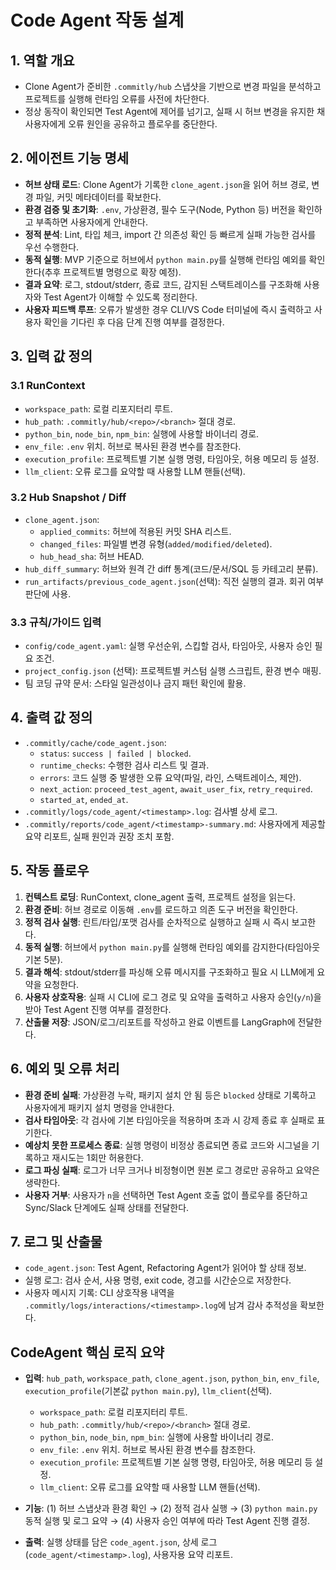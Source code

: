 # Code Agent 작동 설계

## 1. 역할 개요
- Clone Agent가 준비한 `.commitly/hub` 스냅샷을 기반으로 변경 파일을 분석하고 프로젝트를 실행해 런타임 오류를 사전에 차단한다.
- 정상 동작이 확인되면 Test Agent에 제어를 넘기고, 실패 시 허브 변경을 유지한 채 사용자에게 오류 원인을 공유하고 플로우를 중단한다.

## 2. 에이전트 기능 명세
- **허브 상태 로드**: Clone Agent가 기록한 `clone_agent.json`을 읽어 허브 경로, 변경 파일, 커밋 메타데이터를 확보한다.
- **환경 검증 및 초기화**: `.env`, 가상환경, 필수 도구(Node, Python 등) 버전을 확인하고 부족하면 사용자에게 안내한다.
- **정적 분석**: Lint, 타입 체크, import 간 의존성 확인 등 빠르게 실패 가능한 검사를 우선 수행한다.
- **동적 실행**: MVP 기준으로 허브에서 `python main.py`를 실행해 런타임 예외를 확인한다(추후 프로젝트별 명령으로 확장 예정).
- **결과 요약**: 로그, stdout/stderr, 종료 코드, 감지된 스택트레이스를 구조화해 사용자와 Test Agent가 이해할 수 있도록 정리한다.
- **사용자 피드백 루프**: 오류가 발생한 경우 CLI/VS Code 터미널에 즉시 출력하고 사용자 확인을 기다린 후 다음 단계 진행 여부를 결정한다.

## 3. 입력 값 정의
### 3.1 RunContext
- `workspace_path`: 로컬 리포지터리 루트.
- `hub_path`: `.commitly/hub/<repo>/<branch>` 절대 경로.
- `python_bin`, `node_bin`, `npm_bin`: 실행에 사용할 바이너리 경로.
- `env_file`: `.env` 위치. 허브로 복사된 환경 변수를 참조한다.
- `execution_profile`: 프로젝트별 기본 실행 명령, 타임아웃, 허용 메모리 등 설정.
- `llm_client`: 오류 로그를 요약할 때 사용할 LLM 핸들(선택).

### 3.2 Hub Snapshot / Diff
- `clone_agent.json`:
  - `applied_commits`: 허브에 적용된 커밋 SHA 리스트.
  - `changed_files`: 파일별 변경 유형(`added/modified/deleted`).
  - `hub_head_sha`: 허브 HEAD.
- `hub_diff_summary`: 허브와 원격 간 diff 통계(코드/문서/SQL 등 카테고리 분류).
- `run_artifacts/previous_code_agent.json`(선택): 직전 실행의 결과. 회귀 여부 판단에 사용.

### 3.3 규칙/가이드 입력
- `config/code_agent.yaml`: 실행 우선순위, 스킵할 검사, 타임아웃, 사용자 승인 필요 조건.
- `project_config.json` (선택): 프로젝트별 커스텀 실행 스크립트, 환경 변수 매핑.
- 팀 코딩 규약 문서: 스타일 일관성이나 금지 패턴 확인에 활용.

## 4. 출력 값 정의
- `.commitly/cache/code_agent.json`:
  - `status`: `success | failed | blocked`.
  - `runtime_checks`: 수행한 검사 리스트 및 결과.
  - `errors`: 코드 실행 중 발생한 오류 요약(파일, 라인, 스택트레이스, 제안).
  - `next_action`: `proceed_test_agent`, `await_user_fix`, `retry_required`.
  - `started_at`, `ended_at`.
- `.commitly/logs/code_agent/<timestamp>.log`: 검사별 상세 로그.
- `.commitly/reports/code_agent/<timestamp>-summary.md`: 사용자에게 제공할 요약 리포트, 실패 원인과 권장 조치 포함.

## 5. 작동 플로우
1. **컨텍스트 로딩**: RunContext, clone_agent 출력, 프로젝트 설정을 읽는다.
2. **환경 준비**: 허브 경로로 이동해 `.env`를 로드하고 의존 도구 버전을 확인한다.
3. **정적 검사 실행**: 린트/타입/포맷 검사를 순차적으로 실행하고 실패 시 즉시 보고한다.
4. **동적 실행**: 허브에서 `python main.py`를 실행해 런타임 예외를 감지한다(타임아웃 기본 5분).
5. **결과 해석**: stdout/stderr를 파싱해 오류 메시지를 구조화하고 필요 시 LLM에게 요약을 요청한다.
6. **사용자 상호작용**: 실패 시 CLI에 로그 경로 및 요약을 출력하고 사용자 승인(`y/n`)을 받아 Test Agent 진행 여부를 결정한다.
7. **산출물 저장**: JSON/로그/리포트를 작성하고 완료 이벤트를 LangGraph에 전달한다.

## 6. 예외 및 오류 처리
- **환경 준비 실패**: 가상환경 누락, 패키지 설치 안 됨 등은 `blocked` 상태로 기록하고 사용자에게 패키지 설치 명령을 안내한다.
- **검사 타임아웃**: 각 검사에 기본 타임아웃을 적용하며 초과 시 강제 종료 후 실패로 표기한다.
- **예상치 못한 프로세스 종료**: 실행 명령이 비정상 종료되면 종료 코드와 시그널을 기록하고 재시도는 1회만 허용한다.
- **로그 파싱 실패**: 로그가 너무 크거나 비정형이면 원본 로그 경로만 공유하고 요약은 생략한다.
- **사용자 거부**: 사용자가 `n`을 선택하면 Test Agent 호출 없이 플로우를 중단하고 Sync/Slack 단계에도 실패 상태를 전달한다.

## 7. 로그 및 산출물
- `code_agent.json`: Test Agent, Refactoring Agent가 읽어야 할 상태 정보.
- 실행 로그: 검사 순서, 사용 명령, exit code, 경고를 시간순으로 저장한다.
- 사용자 메시지 기록: CLI 상호작용 내역을 `.commitly/logs/interactions/<timestamp>.log`에 남겨 감사 추적성을 확보한다.

## CodeAgent 핵심 로직 요약
- **입력**: `hub_path`, `workspace_path`, `clone_agent.json`, `python_bin`, `env_file`, `execution_profile`(기본값 `python main.py`), `llm_client`(선택).
   - `workspace_path`: 로컬 리포지터리 루트.
   - `hub_path`: `.commitly/hub/<repo>/<branch>` 절대 경로.
   - `python_bin`, `node_bin`, `npm_bin`: 실행에 사용할 바이너리 경로.
   - `env_file`: `.env` 위치. 허브로 복사된 환경 변수를 참조한다.
   - `execution_profile`: 프로젝트별 기본 실행 명령, 타임아웃, 허용 메모리 등 설정.
   - `llm_client`: 오류 로그를 요약할 때 사용할 LLM 핸들(선택).

- **기능**: (1) 허브 스냅샷과 환경 확인 → (2) 정적 검사 실행 → (3) `python main.py` 동적 실행 및 로그 요약 → (4) 사용자 승인 여부에 따라 Test Agent 진행 결정.
- **출력**: 실행 상태를 담은 `code_agent.json`, 상세 로그(`code_agent/<timestamp>.log`), 사용자용 요약 리포트.
